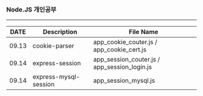 ### Node.JS 개인공부
---
|DATE|Description|File Name|
|----|----|---|
|09.13|cookie-parser|app_cookie_couter.js / app_cookie_cert.js|
|09.14|express-session|app_session_couter.js / app_session_login.js|
|09.14|express-mysql-session|app_session_mysql.js|